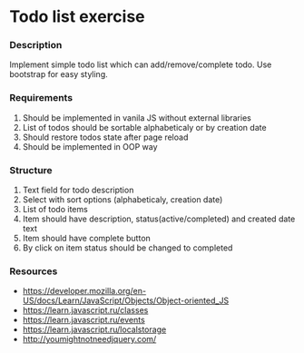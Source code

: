 # Todo list exercise

### Description
Implement simple todo list which can add/remove/complete todo. Use bootstrap for easy styling.

### Requirements
1. Should be implemented in vanila JS without external libraries
2. List of todos should be sortable alphabeticaly or by creation date
3. Should restore todos state after page reload
4. Should be implemented in OOP way

### Structure
1. Text field for todo description
2. Select with sort options (alphabeticaly, creation date)
3. List of todo items
  1. Item should have description, status(active/completed) and created date text 
  2. Item should have complete button
  3. By click on item status should be changed to completed

### Resources
- https://developer.mozilla.org/en-US/docs/Learn/JavaScript/Objects/Object-oriented_JS
- https://learn.javascript.ru/classes
- https://learn.javascript.ru/events
- https://learn.javascript.ru/localstorage
- http://youmightnotneedjquery.com/ 
